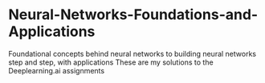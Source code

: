 # Neural-Networks-Foundations-and-Applications
 Foundational concepts behind neural networks to building neural networks step and step, with applications
 These are my solutions to the Deeplearning.ai assignments
